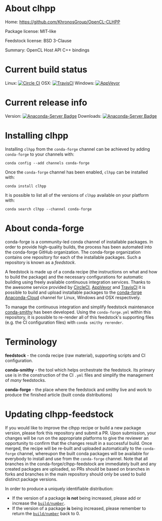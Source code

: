About clhpp
===========

Home: https://github.com/KhronosGroup/OpenCL-CLHPP

Package license: MIT-like

Feedstock license: BSD 3-Clause

Summary: OpenCL Host API C++ bindings



Current build status
====================

Linux: [![Circle CI](https://circleci.com/gh/conda-forge/clhpp-feedstock.svg?style=shield)](https://circleci.com/gh/conda-forge/clhpp-feedstock)
OSX: [![TravisCI](https://travis-ci.org/conda-forge/clhpp-feedstock.svg?branch=master)](https://travis-ci.org/conda-forge/clhpp-feedstock)
Windows: [![AppVeyor](https://ci.appveyor.com/api/projects/status/github/conda-forge/clhpp-feedstock?svg=True)](https://ci.appveyor.com/project/conda-forge/clhpp-feedstock/branch/master)

Current release info
====================
Version: [![Anaconda-Server Badge](https://anaconda.org/conda-forge/clhpp/badges/version.svg)](https://anaconda.org/conda-forge/clhpp)
Downloads: [![Anaconda-Server Badge](https://anaconda.org/conda-forge/clhpp/badges/downloads.svg)](https://anaconda.org/conda-forge/clhpp)

Installing clhpp
================

Installing `clhpp` from the `conda-forge` channel can be achieved by adding `conda-forge` to your channels with:

```
conda config --add channels conda-forge
```

Once the `conda-forge` channel has been enabled, `clhpp` can be installed with:

```
conda install clhpp
```

It is possible to list all of the versions of `clhpp` available on your platform with:

```
conda search clhpp --channel conda-forge
```


About conda-forge
=================

conda-forge is a community-led conda channel of installable packages.
In order to provide high-quality builds, the process has been automated into the
conda-forge GitHub organization. The conda-forge organization contains one repository
for each of the installable packages. Such a repository is known as a *feedstock*.

A feedstock is made up of a conda recipe (the instructions on what and how to build
the package) and the necessary configurations for automatic building using freely
available continuous integration services. Thanks to the awesome service provided by
[CircleCI](https://circleci.com/), [AppVeyor](http://www.appveyor.com/)
and [TravisCI](https://travis-ci.org/) it is possible to build and upload installable
packages to the [conda-forge](https://anaconda.org/conda-forge)
[Anaconda-Cloud](http://docs.anaconda.org/) channel for Linux, Windows and OSX respectively.

To manage the continuous integration and simplify feedstock maintenance
[conda-smithy](http://github.com/conda-forge/conda-smithy) has been developed.
Using the ``conda-forge.yml`` within this repository, it is possible to re-render all of
this feedstock's supporting files (e.g. the CI configuration files) with ``conda smithy rerender``.


Terminology
===========

**feedstock** - the conda recipe (raw material), supporting scripts and CI configuration.

**conda-smithy** - the tool which helps orchestrate the feedstock.
                   Its primary use is in the construction of the CI ``.yml`` files
                   and simplify the management of *many* feedstocks.

**conda-forge** - the place where the feedstock and smithy live and work to
                  produce the finished article (built conda distributions)


Updating clhpp-feedstock
========================

If you would like to improve the clhpp recipe or build a new
package version, please fork this repository and submit a PR. Upon submission,
your changes will be run on the appropriate platforms to give the reviewer an
opportunity to confirm that the changes result in a successful build. Once
merged, the recipe will be re-built and uploaded automatically to the
`conda-forge` channel, whereupon the built conda packages will be available for
everybody to install and use from the `conda-forge` channel.
Note that all branches in the conda-forge/clhpp-feedstock are
immediately built and any created packages are uploaded, so PRs should be based
on branches in forks and branches in the main repository should only be used to
build distinct package versions.

In order to produce a uniquely identifiable distribution:
 * If the version of a package **is not** being increased, please add or increase
   the [``build/number``](http://conda.pydata.org/docs/building/meta-yaml.html#build-number-and-string).
 * If the version of a package **is** being increased, please remember to return
   the [``build/number``](http://conda.pydata.org/docs/building/meta-yaml.html#build-number-and-string)
   back to 0.
